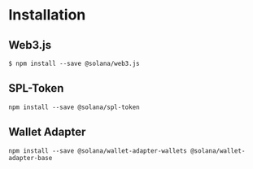 # Installation

## Web3.js

```shell
$ npm install --save @solana/web3.js
```

## SPL-Token

```shell
npm install --save @solana/spl-token
```

## Wallet Adapter

```shell
npm install --save @solana/wallet-adapter-wallets @solana/wallet-adapter-base
```
